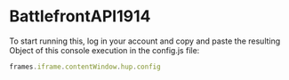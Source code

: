 # BattlefrontAPI1914

To start running this, log in your account and copy and paste the resulting Object of this console execution in the config.js file:
```js
frames.iframe.contentWindow.hup.config
```